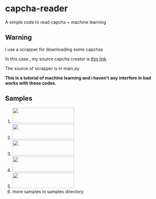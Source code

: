 # capcha-reader
A simple code to read capcha + machine learning

## Warning
I use a scrapper for downloading some capchas

In this case , my source capcha creator is [this link](http://student.iaun.ac.ir)

The source of scrapper is in main.py

**This is a tutorial of machine learning and i haven't any interfere in bad works with these codes.**

## Samples 
1. <img src="https://i.imgsafe.org/424d080c3e.jpg" style="width:200px;height:50px;"/>
2. <img src="https://i.imgsafe.org/424d12ea82.jpg" style="width:200px;height:50px;"/>
3. <img src="https://i.imgsafe.org/424d20429a.jpg" style="width:200px;height:50px;"/>
4. <img src="https://i.imgsafe.org/424d27e329.jpg" style="width:200px;height:50px;"/>
5. <img src="https://i.imgsafe.org/424d337027.jpg" style="width:200px;height:50px;"/>
6. more samples in samples directory
